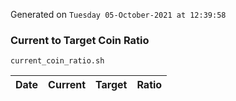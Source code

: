 Generated on `Tuesday 05-October-2021 at 12:39:58`

### Current to Target Coin Ratio
`current_coin_ratio.sh`

Date|Current|Target|Ratio
---|---|---|---
